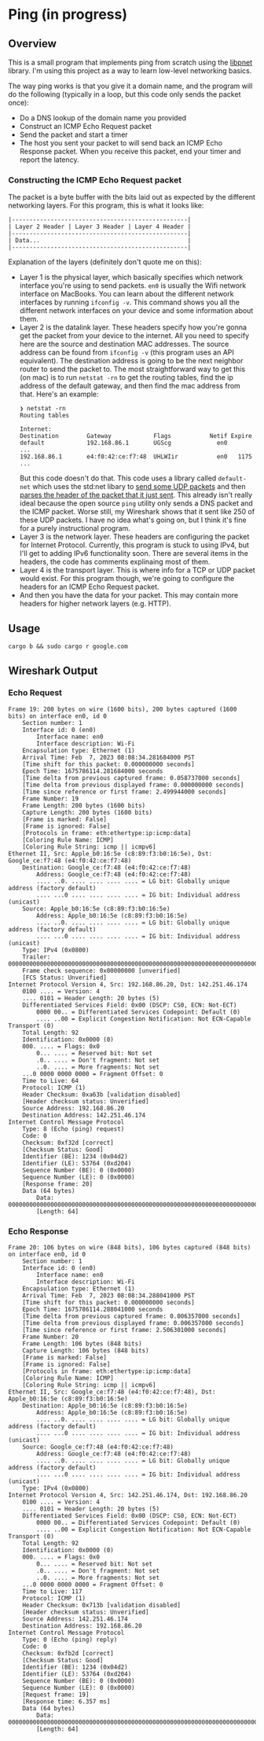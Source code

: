 # Ping (in progress)
## Overview
This is a small program that implements ping from scratch using the [libpnet](https://github.com/libpnet/libpnet) library. I'm using this project as a way to learn low-level networking basics.

The way ping works is that you give it a domain name, and the program will do the following (typically in a loop, but this code only sends the packet once):
* Do a DNS lookup of the domain name you provided
* Construct an ICMP Echo Request packet
* Send the packet and start a timer
* The host you sent your packet to will send back an ICMP Echo Response packet. When you receive this packet, end your timer and report the latency.

### Constructing the ICMP Echo Request packet
The packet is a byte buffer with the bits laid out as expected by the different networking layers. For this program, this is what it looks like:

	|--------------------------------------------------|
	| Layer 2 Header | Layer 3 Header | Layer 4 Header |
	|--------------------------------------------------|
	| Data...                                          |
	|--------------------------------------------------|

Explanation of the layers (definitely don't quote me on this):
* Layer 1 is the physical layer, which basically specifies which network interface you're using to send packets. `en0` is usually the Wifi network interface on MacBooks. You can learn about the different network interfaces by running `ifconfig -v`. This command shows you all the different network interfaces on your device and some information about them.
* Layer 2 is the datalink layer. These headers specify how you're gonna get the packet from your device to the internet. All you need to specify here are the source and destination MAC addresses. The source address can be found from `ifconfig -v` (this program uses an API equivalent). The destination address is going to be the next neighbor router to send the packet to. The most straightforward way to get this (on mac) is to run `netstat -rn` to get the routing tables, find the ip address of the default gateway, and then find the mac address from that. Here's an example:
	```
	❯ netstat -rn
	Routing tables

	Internet:
	Destination        Gateway            Flags           Netif Expire
	default            192.168.86.1       UGScg             en0
	...
	192.168.86.1       e4:f0:42:ce:f7:48  UHLWIir           en0   1175
	...
	```
	But this code doesn't do that. This code uses a library called `default-net` which uses the std:net libary to [send some UDP packets](https://github.com/shellrow/default-net/blob/main/src/gateway/unix.rs#L27) and then [parses the header of the packet that it just sent](https://github.com/shellrow/default-net/blob/main/src/socket/packet.rs#L78). This already isn't really ideal because the open source `ping` utility only sends a DNS packet and the ICMP packet. Worse still, my Wireshark shows that it sent like 250 of these UDP packets. I have no idea what's going on, but I think it's fine for a purely instructional program.
* Layer 3 is the network layer. These headers are configuring the packet for Internet Protocol. Currently, this program is stuck to using IPv4, but I'll get to adding IPv6 functionality soon. There are several items in the headers, the code has comments explinaing most of them.
* Layer 4 is the transport layer. This is where info for a TCP or UDP packet would exist. For this program though, we're going to configure the headers for an ICMP Echo Request packet.
* And then you have the data for your packet. This may contain more headers for higher network layers (e.g. HTTP).

## Usage
	cargo b && sudo cargo r google.com

## Wireshark Output
### Echo Request
	Frame 19: 200 bytes on wire (1600 bits), 200 bytes captured (1600 bits) on interface en0, id 0
		Section number: 1
		Interface id: 0 (en0)
			Interface name: en0
			Interface description: Wi-Fi
		Encapsulation type: Ethernet (1)
		Arrival Time: Feb  7, 2023 08:08:34.281684000 PST
		[Time shift for this packet: 0.000000000 seconds]
		Epoch Time: 1675786114.281684000 seconds
		[Time delta from previous captured frame: 0.058737000 seconds]
		[Time delta from previous displayed frame: 0.000000000 seconds]
		[Time since reference or first frame: 2.499944000 seconds]
		Frame Number: 19
		Frame Length: 200 bytes (1600 bits)
		Capture Length: 200 bytes (1600 bits)
		[Frame is marked: False]
		[Frame is ignored: False]
		[Protocols in frame: eth:ethertype:ip:icmp:data]
		[Coloring Rule Name: ICMP]
		[Coloring Rule String: icmp || icmpv6]
	Ethernet II, Src: Apple_b0:16:5e (c8:89:f3:b0:16:5e), Dst: Google_ce:f7:48 (e4:f0:42:ce:f7:48)
		Destination: Google_ce:f7:48 (e4:f0:42:ce:f7:48)
			Address: Google_ce:f7:48 (e4:f0:42:ce:f7:48)
			.... ..0. .... .... .... .... = LG bit: Globally unique address (factory default)
			.... ...0 .... .... .... .... = IG bit: Individual address (unicast)
		Source: Apple_b0:16:5e (c8:89:f3:b0:16:5e)
			Address: Apple_b0:16:5e (c8:89:f3:b0:16:5e)
			.... ..0. .... .... .... .... = LG bit: Globally unique address (factory default)
			.... ...0 .... .... .... .... = IG bit: Individual address (unicast)
		Type: IPv4 (0x0800)
		Trailer: 000000000000000000000000000000000000000000000000000000000000000000000000…
		Frame check sequence: 0x00000000 [unverified]
		[FCS Status: Unverified]
	Internet Protocol Version 4, Src: 192.168.86.20, Dst: 142.251.46.174
		0100 .... = Version: 4
		.... 0101 = Header Length: 20 bytes (5)
		Differentiated Services Field: 0x00 (DSCP: CS0, ECN: Not-ECT)
			0000 00.. = Differentiated Services Codepoint: Default (0)
			.... ..00 = Explicit Congestion Notification: Not ECN-Capable Transport (0)
		Total Length: 92
		Identification: 0x0000 (0)
		000. .... = Flags: 0x0
			0... .... = Reserved bit: Not set
			.0.. .... = Don't fragment: Not set
			..0. .... = More fragments: Not set
		...0 0000 0000 0000 = Fragment Offset: 0
		Time to Live: 64
		Protocol: ICMP (1)
		Header Checksum: 0xa63b [validation disabled]
		[Header checksum status: Unverified]
		Source Address: 192.168.86.20
		Destination Address: 142.251.46.174
	Internet Control Message Protocol
		Type: 8 (Echo (ping) request)
		Code: 0
		Checksum: 0xf32d [correct]
		[Checksum Status: Good]
		Identifier (BE): 1234 (0x04d2)
		Identifier (LE): 53764 (0xd204)
		Sequence Number (BE): 0 (0x0000)
		Sequence Number (LE): 0 (0x0000)
		[Response frame: 20]
		Data (64 bytes)
			Data: 000000000000000000000000000000000000000000000000000000000000000000000000…
			[Length: 64]
	
### Echo Response
	Frame 20: 106 bytes on wire (848 bits), 106 bytes captured (848 bits) on interface en0, id 0
		Section number: 1
		Interface id: 0 (en0)
			Interface name: en0
			Interface description: Wi-Fi
		Encapsulation type: Ethernet (1)
		Arrival Time: Feb  7, 2023 08:08:34.288041000 PST
		[Time shift for this packet: 0.000000000 seconds]
		Epoch Time: 1675786114.288041000 seconds
		[Time delta from previous captured frame: 0.006357000 seconds]
		[Time delta from previous displayed frame: 0.006357000 seconds]
		[Time since reference or first frame: 2.506301000 seconds]
		Frame Number: 20
		Frame Length: 106 bytes (848 bits)
		Capture Length: 106 bytes (848 bits)
		[Frame is marked: False]
		[Frame is ignored: False]
		[Protocols in frame: eth:ethertype:ip:icmp:data]
		[Coloring Rule Name: ICMP]
		[Coloring Rule String: icmp || icmpv6]
	Ethernet II, Src: Google_ce:f7:48 (e4:f0:42:ce:f7:48), Dst: Apple_b0:16:5e (c8:89:f3:b0:16:5e)
		Destination: Apple_b0:16:5e (c8:89:f3:b0:16:5e)
			Address: Apple_b0:16:5e (c8:89:f3:b0:16:5e)
			.... ..0. .... .... .... .... = LG bit: Globally unique address (factory default)
			.... ...0 .... .... .... .... = IG bit: Individual address (unicast)
		Source: Google_ce:f7:48 (e4:f0:42:ce:f7:48)
			Address: Google_ce:f7:48 (e4:f0:42:ce:f7:48)
			.... ..0. .... .... .... .... = LG bit: Globally unique address (factory default)
			.... ...0 .... .... .... .... = IG bit: Individual address (unicast)
		Type: IPv4 (0x0800)
	Internet Protocol Version 4, Src: 142.251.46.174, Dst: 192.168.86.20
		0100 .... = Version: 4
		.... 0101 = Header Length: 20 bytes (5)
		Differentiated Services Field: 0x00 (DSCP: CS0, ECN: Not-ECT)
			0000 00.. = Differentiated Services Codepoint: Default (0)
			.... ..00 = Explicit Congestion Notification: Not ECN-Capable Transport (0)
		Total Length: 92
		Identification: 0x0000 (0)
		000. .... = Flags: 0x0
			0... .... = Reserved bit: Not set
			.0.. .... = Don't fragment: Not set
			..0. .... = More fragments: Not set
		...0 0000 0000 0000 = Fragment Offset: 0
		Time to Live: 117
		Protocol: ICMP (1)
		Header Checksum: 0x713b [validation disabled]
		[Header checksum status: Unverified]
		Source Address: 142.251.46.174
		Destination Address: 192.168.86.20
	Internet Control Message Protocol
		Type: 0 (Echo (ping) reply)
		Code: 0
		Checksum: 0xfb2d [correct]
		[Checksum Status: Good]
		Identifier (BE): 1234 (0x04d2)
		Identifier (LE): 53764 (0xd204)
		Sequence Number (BE): 0 (0x0000)
		Sequence Number (LE): 0 (0x0000)
		[Request frame: 19]
		[Response time: 6.357 ms]
		Data (64 bytes)
			Data: 000000000000000000000000000000000000000000000000000000000000000000000000…
			[Length: 64]